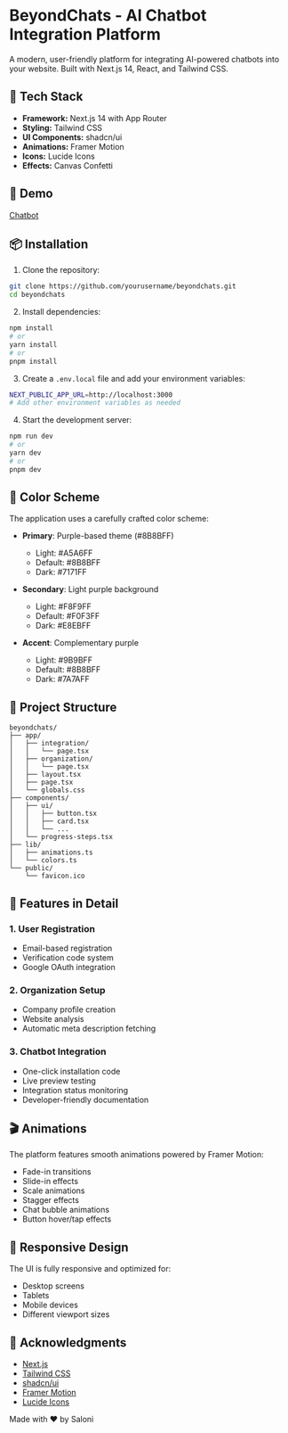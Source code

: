 # BeyondChats - AI Chatbot Integration Platform

A modern, user-friendly platform for integrating AI-powered chatbots into your website. Built with Next.js 14, React, and Tailwind CSS.

## 🚀 Tech Stack

- **Framework:** Next.js 14 with App Router
- **Styling:** Tailwind CSS
- **UI Components:** shadcn/ui
- **Animations:** Framer Motion
- **Icons:** Lucide Icons
- **Effects:** Canvas Confetti

## 🔗 Demo
 [Chatbot](https://chatbot-61xpffefp-salonis-projects.vercel.app/)

## 📦 Installation

1. Clone the repository:

```bash
git clone https://github.com/yourusername/beyondchats.git
cd beyondchats
```

2. Install dependencies:

```bash
npm install
# or
yarn install
# or
pnpm install
```

3. Create a `.env.local` file and add your environment variables:

```bash
NEXT_PUBLIC_APP_URL=http://localhost:3000
# Add other environment variables as needed
```

4. Start the development server:

```bash
npm run dev
# or
yarn dev
# or
pnpm dev
```

## 🎨 Color Scheme

The application uses a carefully crafted color scheme:

- **Primary**: Purple-based theme (#8B8BFF)
  - Light: #A5A6FF
  - Default: #8B8BFF
  - Dark: #7171FF

- **Secondary**: Light purple background
  - Light: #F8F9FF
  - Default: #F0F3FF
  - Dark: #E8EBFF

- **Accent**: Complementary purple
  - Light: #9B9BFF
  - Default: #8B8BFF
  - Dark: #7A7AFF

## 📁 Project Structure

```
beyondchats/
├── app/
│   ├── integration/
│   │   └── page.tsx
│   ├── organization/
│   │   └── page.tsx
│   ├── layout.tsx
│   ├── page.tsx
│   └── globals.css
├── components/
│   ├── ui/
│   │   ├── button.tsx
│   │   ├── card.tsx
│   │   └── ...
│   └── progress-steps.tsx
├── lib/
│   ├── animations.ts
│   └── colors.ts
└── public/
    └── favicon.ico
```

## 🎯 Features in Detail

### 1. User Registration
- Email-based registration
- Verification code system
- Google OAuth integration

### 2. Organization Setup
- Company profile creation
- Website analysis
- Automatic meta description fetching

### 3. Chatbot Integration
- One-click installation code
- Live preview testing
- Integration status monitoring
- Developer-friendly documentation

## 🎬 Animations

The platform features smooth animations powered by Framer Motion:

- Fade-in transitions
- Slide-in effects
- Scale animations
- Stagger effects
- Chat bubble animations
- Button hover/tap effects

## 📱 Responsive Design

The UI is fully responsive and optimized for:
- Desktop screens
- Tablets
- Mobile devices
- Different viewport sizes

## 🙏 Acknowledgments

- [Next.js](https://nextjs.org)
- [Tailwind CSS](https://tailwindcss.com)
- [shadcn/ui](https://ui.shadcn.com)
- [Framer Motion](https://www.framer.com/motion)
- [Lucide Icons](https://lucide.dev)


Made with ❤️ by Saloni
